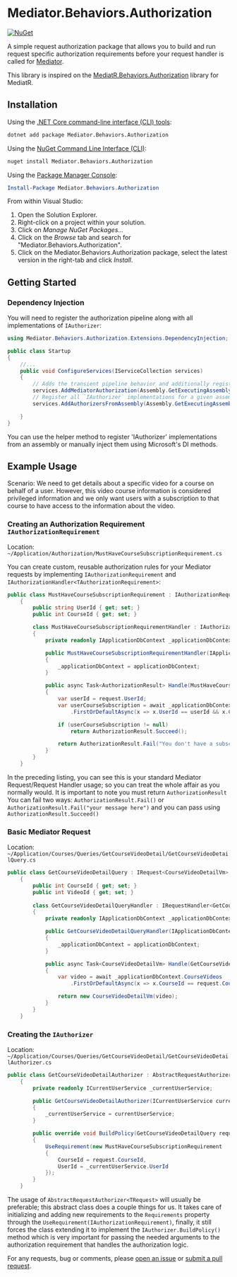 # Mediator.Behaviors.Authorization

[![NuGet](https://img.shields.io/nuget/v/Mediator.Behaviors.Authorization.svg)](https://www.nuget.org/packages/Mediator.Behaviors.Authorization/)

A simple request authorization package that allows you to build and run request specific authorization requirements before your request handler is called for [Mediator][mediator]. 

This library is inspired on the [MediatR.Behaviors.Authorization][mediatrv] library for MediatR.

## Installation

Using the [.NET Core command-line interface (CLI) tools][dotnet-core-cli-tools]:

```sh
dotnet add package Mediator.Behaviors.Authorization
```

Using the [NuGet Command Line Interface (CLI)][nuget-cli]:

```sh
nuget install Mediator.Behaviors.Authorization
```

Using the [Package Manager Console][package-manager-console]:

```powershell
Install-Package Mediator.Behaviors.Authorization
```

From within Visual Studio:

1. Open the Solution Explorer.
2. Right-click on a project within your solution.
3. Click on *Manage NuGet Packages...*
4. Click on the *Browse* tab and search for "Mediator.Behaviors.Authorization".
5. Click on the Mediator.Behaviors.Authorization package, select the latest version in the
   right-tab and click *Install*.


## Getting Started

### Dependency Injection

You will need to register the authorization pipeline along with all implementations of `IAuthorizer`:

```c#
using Mediator.Behaviors.Authorization.Extensions.DependencyInjection;

public class Startup
{
	//...
	public void ConfigureServices(IServiceCollection services)
	{
		// Adds the transient pipeline behavior and additionally registers all `IAuthorizationHandlers` for a given assembly
		services.AddMediatorAuthorization(Assembly.GetExecutingAssembly());
		// Register all `IAuthorizer` implementations for a given assembly
		services.AddAuthorizersFromAssembly(Assembly.GetExecutingAssembly())

	}
}
```
You can use the helper method to register 'IAuthorizer' implementations from an assembly or manually inject them using Microsoft's DI methods.

## Example Usage

Scenario: We need to get details about a specific video for a course on behalf of a user. However, this video course information is considered privileged information and we only want users with a subscription to that course to have access to the information about the video.

### Creating an Authorization Requirement `IAuthorizationRequirement`

Location: `~/Application/Authorization/MustHaveCourseSubscriptionRequirement.cs`

You can create custom, reusable authorization rules for your Mediator requests by implementing `IAuthorizationRequirement` and `IAuthorizationHandler<TAuthorizationRequirement>`:

```c#
public class MustHaveCourseSubscriptionRequirement : IAuthorizationRequirement
    {
        public string UserId { get; set; }
        public int CourseId { get; set; }

        class MustHaveCourseSubscriptionRequirementHandler : IAuthorizationHandler<MustHaveCourseSubscriptionRequirement>
        {
            private readonly IApplicationDbContext _applicationDbContext;

            public MustHaveCourseSubscriptionRequirementHandler(IApplicationDbContext applicationDbContext)
            {
                _applicationDbContext = applicationDbContext;
            }

            public async Task<AuthorizationResult> Handle(MustHaveCourseSubscriptionRequirement request, CancellationToken cancellationToken)
            {
                var userId = request.UserId;
                var userCourseSubscription = await _applicationDbContext.UserCourseSubscriptions
                    .FirstOrDefaultAsync(x => x.UserId == userId && x.CourseId == request.CourseId, cancellationToken);

                if (userCourseSubscription != null)
                    return AuthorizationResult.Succeed();

                return AuthorizationResult.Fail("You don't have a subscription to this course.");
            }
        }
    }
```
In the preceding listing, you can see this is your standard Mediator Request/Request Handler usage; so you can treat the whole affair as you normally would. It is important to note you must return `AuthorizationResult` You can fail two ways: `AuthorizationResult.Fail()` or `AuthorizationResult.Fail("your message here")` and you can pass using `AuthorizationResult.Succeed()`

### Basic Mediator Request

Location: `~/Application/Courses/Queries/GetCourseVideoDetail/GetCourseVideoDetailQuery.cs`

```c#
public class GetCourseVideoDetailQuery : IRequest<CourseVideoDetailVm>
    {
        public int CourseId { get; set; }
        public int VideoId { get; set; }
        
        class GetCourseVideoDetailQueryHandler : IRequestHandler<GetCourseVideoDetailQuery>
        {
            private readonly IApplicationDbContext _applicationDbContext;

            public GetCourseVideoDetailQueryHandler(IApplicationDbContext applicationDbContext)
            {
                _applicationDbContext = applicationDbContext;
            }

            public async Task<CourseVideoDetailVm> Handle(GetCourseVideoDetailQuery request, CancellationToken cancellationToken)
            {
                var video = await _applicationDbContext.CourseVideos
                    .FirstOrDefaultAsync(x => x.CourseId == request.CourseId && x.VideoId == request.VideoId, cancellationToken);

                return new CourseVideoDetailVm(video);
            }
        }
    }
```

### Creating the `IAuthorizer`

Location: `~/Application/Courses/Queries/GetCourseVideoDetail/GetCourseVideoDetailAuthorizer.cs`

```c#
public class GetCourseVideoDetailAuthorizer : AbstractRequestAuthorizer<GetCourseVideoDetailQuery>
    {
        private readonly ICurrentUserService _currentUserService;

        public GetCourseVideoDetailAuthorizer(ICurrentUserService currentUserService)
        {
            _currentUserService = currentUserService;
        }

        public override void BuildPolicy(GetCourseVideoDetailQuery request)
        {
            UseRequirement(new MustHaveCourseSubscriptionRequirement
            {
                CourseId = request.CourseId,
                UserId = _currentUserService.UserId
            });
        }
    }
```
The usage of `AbstractRequestAuthorizer<TRequest>` will usually be preferable; this abstract class does a couple things for us. It takes care of initializing and adding new requirements to the `Requirements` property through the `UseRequirement(IAuthorizationRequirement)`, finally, it still forces the class extending it to implement the `IAuthorizer.BuildPolicy()` method which is very important for passing the needed arguments to the authorization requirement that handles the authorization logic.

For any requests, bug or comments, please [open an issue][issues] or [submit a pull request][pulls].

[dotnet-core-cli-tools]: https://docs.microsoft.com/en-us/dotnet/core/tools/
[issues]: https://github.com/BDSoftBE/Mediator.Behaviors.Authorization/issues/new
[nuget-cli]: https://docs.microsoft.com/en-us/nuget/tools/nuget-exe-cli-reference
[package-manager-console]: https://docs.microsoft.com/en-us/nuget/tools/package-manager-console
[pulls]: https://github.com/BDSoftBE/Mediator.Behaviors.Authorization/pulls
[mediatrv]: https://github.com/AustinDavies/MediatR.Behaviors.Authorization
[mediator]: https://github.com/martinothamar/Mediator